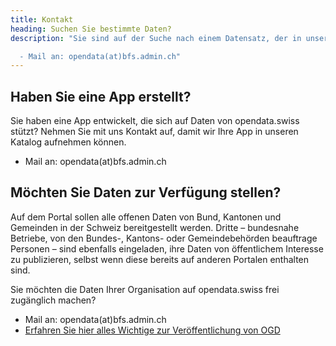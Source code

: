 ```yaml
---
title: Kontakt
heading: Suchen Sie bestimmte Daten?
description: "Sie sind auf der Suche nach einem Datensatz, der in unserem Katalog nicht vorhanden ist? Dann nehmen Sie mit uns Kontakt auf und beantragen Sie die Veröffentlichung der entsprechenden Informationen.

  - Mail an: opendata(at)bfs.admin.ch"
---
```


## Haben Sie eine App erstellt?

Sie haben eine App entwickelt, die sich auf Daten von opendata.swiss stützt? Nehmen Sie mit uns Kontakt auf, damit wir Ihre App in unseren Katalog aufnehmen können.

- Mail an: opendata(at)bfs.admin.ch

## Möchten Sie Daten zur Verfügung stellen?

Auf dem Portal sollen alle offenen Daten von Bund, Kantonen und Gemeinden in der Schweiz bereitgestellt werden. Dritte – bundesnahe Betriebe, von den Bundes-, Kantons- oder Gemeindebehörden beauftrage Personen – sind ebenfalls eingeladen, ihre Daten von öffentlichem Interesse zu publizieren, selbst wenn diese bereits auf anderen Portalen enthalten sind.

Sie möchten die Daten Ihrer Organisation auf opendata.swiss frei zugänglich machen?

- Mail an: opendata(at)bfs.admin.ch
- [Erfahren Sie hier alles Wichtige zur Veröffentlichung von OGD](/handbook)
